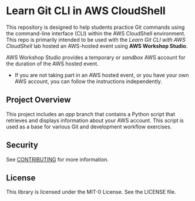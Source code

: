 # Learn Git CLI in AWS CloudShell

This repository is designed to help students practice Git commands using the command-line interface (CLI) within the AWS CloudShell environment.  
This repo is primarily intended to be used with the *Learn Git CLI with AWS CloudShell* lab hosted an AWS-hosted event using **AWS Workshop Studio**.  

AWS Workshop Studio provides a temporary or *sandbox* AWS account for the duration of the AWS hosted event.  
* If you are not taking part in an AWS hosted event, or you have your own AWS account, you can follow the instructions independently.  

## Project Overview

This project includes an *app* branch that contains a Python script that retrieves and displays information about your AWS account. 
This script is used as a base for various Git and development workflow exercises.

## Security

See [CONTRIBUTING](CONTRIBUTING.md#security-issue-notifications) for more information.

## License

This library is licensed under the MIT-0 License. See the LICENSE file.

